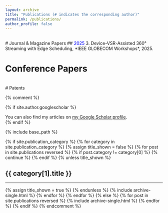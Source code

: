 ```yaml
---
layout: archive
title: "Publications (# indicates the corresponding author)"
permalink: /publications/
author_profile: false
---
```


<br>
# Journal & Magazine Papers
## <span style="color:blue;">2025</span>
  3. Device-VSR-Assisted 360° Streaming with Edge Scheduling, *IEEE GLOBECOM Workshops*, 2025.


# Conference Papers

<br>
# Patents



















{% comment %}
<!-- publications.html -->
{% if site.author.googlescholar %}
  <div class="wordwrap">You can also find my articles on <a href="{{site.author.googlescholar}}">my Google Scholar profile</a>.</div>
{% endif %}

{% include base_path %}

<!-- New style rendering if publication categories are defined -->
{% if site.publication_category %}
  {% for category in site.publication_category  %}
    {% assign title_shown = false %}
    {% for post in site.publications reversed %}
      {% if post.category != category[0] %}
        {% continue %}
      {% endif %}
      {% unless title_shown %}
        <h2>{{ category[1].title }}</h2><hr />
        {% assign title_shown = true %}
      {% endunless %}
      {% include archive-single.html %}
    {% endfor %}
  {% endfor %}
{% else %}
  {% for post in site.publications reversed %}
    {% include archive-single.html %}
  {% endfor %}
{% endif %}
{% endcomment %}
